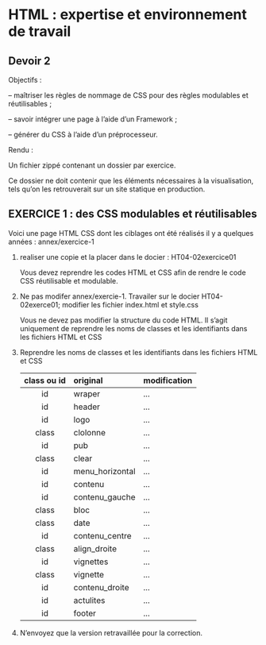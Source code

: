 # HTML : expertise et environnement de travail

## Devoir 2

Objectifs :

– maîtriser les règles de nommage de CSS pour des règles modulables et réutilisables ;

– savoir intégrer une page à l’aide d’un Framework ;

– générer du CSS à l’aide d’un préprocesseur.

Rendu :

Un fichier zippé contenant un dossier par exercice.

Ce dossier ne doit contenir que les éléments nécessaires à la visualisation, tels qu’on les retrouverait sur un site
statique en production.

## EXERCICE 1 : des CSS modulables et réutilisables

Voici une page HTML CSS dont les ciblages ont été réalisés il y a quelques années : annex/exercice-1

1. realiser une copie et la placer dans le docier : HT04-02exercice01

    Vous devez reprendre les codes HTML et CSS afin de rendre le code CSS réutilisable et modulable.

2. Ne pas modifer annex/exercie-1. Travailer sur le docier HT04-02exerce01; modifier les fichier index.html et style.css

    Vous ne devez pas modifier la structure du code HTML. Il s’agit uniquement de reprendre les noms de classes
    et les identifiants dans les fichiers HTML et CSS

3. Reprendre les noms de classes et les identifiants dans les fichiers HTML et CSS

    |class ou id|original|modification|
    |:------:|:------|:------|
    |id|wraper|...|
    |id|header|...|
    |id|logo|...|
    |class|clolonne|...|
    |id|pub|...|
    |class|clear|...|
    |id|menu_horizontal|...|
    |id|contenu|...|
    |id|contenu_gauche|...|
    |class|bloc|...|
    |class |date|...|
    |id|contenu_centre|...|
    |class|align_droite|...|
    |id|vignettes|...|
    |class|vignette|...|
    |id|contenu_droite|...|
    |id|actulites|...|
    |id|footer|...|

4. N’envoyez que la version retravaillée pour la correction.
